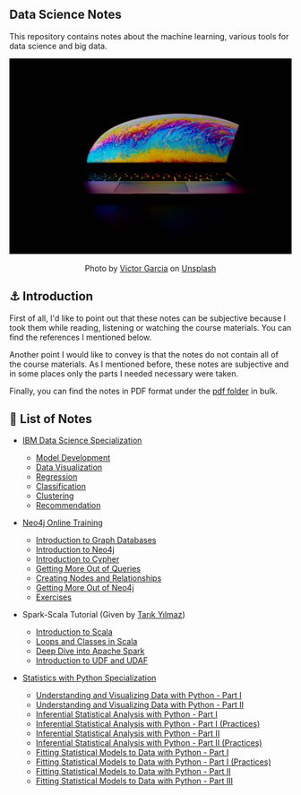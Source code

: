 ## Data Science Notes

This repository contains notes about the machine learning, various tools for data science and big data.

![cover](images/cover_image.jpg)
<div style="text-align: center;"><span>Photo by <a href="https://unsplash.com/@victor_g?utm_source=unsplash&amp;utm_medium=referral&amp;utm_content=creditCopyText">Victor Garcia</a> on <a href="https://unsplash.com/s/photos/jupiter?utm_source=unsplash&amp;utm_medium=referral&amp;utm_content=creditCopyText">Unsplash</a></span></div>

## ⚓ Introduction

First of all, I'd like to point out that these notes can be subjective because I took them while reading, listening or
watching the course materials. You can find the references I mentioned below.

Another point I would like to convey is that the notes do not contain all of the course materials. As I mentioned
before, these notes are subjective and in some places only the parts I needed necessary were taken.

Finally, you can find the notes in PDF format under
the [pdf folder](https://github.com/egemenzeytinci/data-science-notes/tree/main/pdf) in bulk.

## 📓 List of Notes

- [IBM Data Science Specialization](https://www.coursera.org/professional-certificates/ibm-data-science)
    - [Model Development](https://github.com/egemenzeytinci/data-science-notes/tree/main/ibm_data_science_specialization/data_visualization)
    - [Data Visualization](https://github.com/egemenzeytinci/data-science-notes/tree/main/ibm_data_science_specialization/model_development)
    - [Regression](https://github.com/egemenzeytinci/data-science-notes/tree/main/ibm_data_science_specialization/regression)
    - [Classification](https://github.com/egemenzeytinci/data-science-notes/tree/main/ibm_data_science_specialization/classification)
    - [Clustering](https://github.com/egemenzeytinci/data-science-notes/tree/main/ibm_data_science_specialization/clustering)
    - [Recommendation](https://github.com/egemenzeytinci/data-science-notes/tree/main/ibm_data_science_specialization/recommendation)
    

- [Neo4j Online Training](https://neo4j.com/graphacademy/online-training/introduction-to-neo4j)
    - [Introduction to Graph Databases](https://github.com/egemenzeytinci/data-science-notes/blob/main/neo4j/introduction_to_graph_databases.ipynb)
    - [Introduction to Neo4j](https://github.com/egemenzeytinci/data-science-notes/blob/main/neo4j/introduction_to_neo4j.ipynb)
    - [Introduction to Cypher](https://github.com/egemenzeytinci/data-science-notes/blob/main/neo4j/introduction_to_cypher.ipynb)
    - [Getting More Out of Queries](https://github.com/egemenzeytinci/data-science-notes/blob/main/neo4j/getting_more_out_of_queries.ipynb)
    - [Creating Nodes and Relationships](https://github.com/egemenzeytinci/data-science-notes/blob/main/neo4j/creating_nodes_and_relationships.ipynb)
    - [Getting More Out of Neo4j](https://github.com/egemenzeytinci/data-science-notes/blob/main/neo4j/getting_more_out_of_neo4j.ipynb)
    - [Exercises](https://github.com/egemenzeytinci/data-science-notes/blob/main/neo4j/exercises.ipynb)
    

- Spark-Scala Tutorial (Given by [Tarık Yılmaz](https://github.com/trK54Ylmz))
    - [Introduction to Scala](https://github.com/egemenzeytinci/data-science-notes/blob/main/spark_scala_tutorial/1_scala_intro.ipynb)
    - [Loops and Classes in Scala](https://github.com/egemenzeytinci/data-science-notes/blob/main/spark_scala_tutorial/2_scala_loops_classes.ipynb)
    - [Deep Dive into Apache Spark](https://github.com/egemenzeytinci/data-science-notes/blob/main/spark_scala_tutorial/3_spark_deep_dive.ipynb)
    - [Introduction to UDF and UDAF](https://github.com/egemenzeytinci/data-science-notes/blob/main/spark_scala_tutorial/4_udf_udaf.ipynb)
    

- [Statistics with Python Specialization](https://www.coursera.org/specializations/statistics-with-python)
    - [Understanding and Visualizing Data with Python - Part I](https://github.com/egemenzeytinci/data-science-notes/blob/main/statistics_with_python_specialization/week_1_and_2.ipynb)
    - [Understanding and Visualizing Data with Python - Part II](https://github.com/egemenzeytinci/data-science-notes/blob/main/statistics_with_python_specialization/week_3_and_4.ipynb)
    - [Inferential Statistical Analysis with Python - Part I](https://github.com/egemenzeytinci/data-science-notes/blob/main/statistics_with_python_specialization/week_5_and_6_lessons.ipynb)
    - [Inferential Statistical Analysis with Python - Part I (Practices)](https://github.com/egemenzeytinci/data-science-notes/blob/main/statistics_with_python_specialization/week_5_and_6_practices.ipynb)
    - [Inferential Statistical Analysis with Python - Part II](https://github.com/egemenzeytinci/data-science-notes/blob/main/statistics_with_python_specialization/week_6_and_7_lessons.ipynb)
    - [Inferential Statistical Analysis with Python - Part II (Practices)](https://github.com/egemenzeytinci/data-science-notes/blob/main/statistics_with_python_specialization/week_6_and_7_practices.ipynb)
    - [Fitting Statistical Models to Data with Python - Part I](https://github.com/egemenzeytinci/data-science-notes/blob/main/statistics_with_python_specialization/week_7_and_8_lessons.ipynb)
    - [Fitting Statistical Models to Data with Python - Part I (Practices)](https://github.com/egemenzeytinci/data-science-notes/blob/main/statistics_with_python_specialization/week_7_and_8_practices.ipynb)
    - [Fitting Statistical Models to Data with Python - Part II](https://github.com/egemenzeytinci/data-science-notes/blob/main/statistics_with_python_specialization/week_9_and_10.ipynb)
    - [Fitting Statistical Models to Data with Python - Part III](https://github.com/egemenzeytinci/data-science-notes/blob/main/statistics_with_python_specialization/week_11.ipynb)




